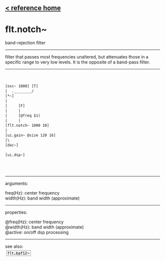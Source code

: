 [< reference home](ceammc_lib.html)
---

# flt.notch~


band-rejection filter

---

filter that passes most frequencies unaltered, but attenuates those in a specific
            range to very low levels. It is the opposite of a band-pass filter.<br>


---


```


[osc~ 1000] [T]
|  .________/
[*~]
|
|     [F]
|     |
|     [@freq $1(
|     |
[flt.notch~ 1000 10]
|
[ui.gain~ @size 120 16]
|\
[dac~]

[ui.dsp~]


            
```

---
arguments:

freq(Hz): center frequency<br>
width(Hz): band width (approximate)<br>

---
properties:

@freq(Hz): center frequency<br>
@width(Hz): band width (approximate)<br>
@active: on/off dsp
            processing<br>

---
see also:<br>
[![flt.bpf12~](img/object_flt.bpf12~.png)](flt.bpf12~.html)
